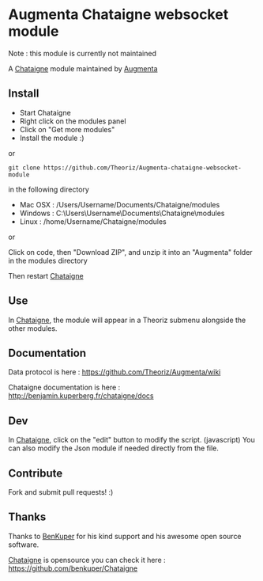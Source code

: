 ﻿Augmenta Chataigne websocket module
===================================

Note : this module is currently not maintained

A [Chataigne][] module maintained by [Augmenta][]

Install
-------

- Start Chataigne
- Right click on the modules panel
- Click on "Get more modules"
- Install the module :)

or

```
git clone https://github.com/Theoriz/Augmenta-chataigne-websocket-module
```
 
in the following directory

- Mac OSX : /Users/Username/Documents/Chataigne/modules
- Windows : C:\Users\Username\Documents\Chataigne\modules
- Linux   : /home/Username/Chataigne/modules

or

Click on code, then "Download ZIP", and unzip it into an "Augmenta" folder in the modules directory


Then restart [Chataigne][]

Use
---
In [Chataigne][], the module will appear in a Theoriz submenu alongside the other modules.

Documentation
-------------

Data protocol is here : https://github.com/Theoriz/Augmenta/wiki

Chataigne documentation is here : http://benjamin.kuperberg.fr/chataigne/docs

Dev
---

In [Chataigne][], click on the "edit" button to modify the script. (javascript)
You can also modify the Json module if needed directly from the file.

Contribute
----------

Fork and submit pull requests! :)

Thanks
------

Thanks to [BenKuper] for his kind support and his awesome open source software.

[Chataigne][] is opensource you can check it here : https://github.com/benkuper/Chataigne

[BenKuper]: https://github.com/benkuper
[Chataigne]: https://benjamin.kuperberg.fr/chataigne/
[Augmenta]: https://augmenta.tech/
[Théoriz studio]: https://www.theoriz.com/

